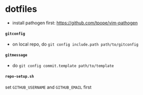 dotfiles
========

- install pathogen first: https://github.com/tpope/vim-pathogen

#### ```gitconfig```
- on local repo, do ```git config include.path path/to/gitconfig```

#### ```gitmessage```
- do ```git config commit.template path/to/template```

#### ```repo-setup.sh```

set ```GITHUB_USERNAME``` and ```GITHUB_EMAIL``` first
